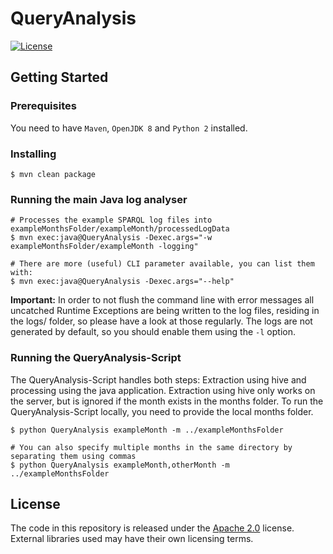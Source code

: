 # QueryAnalysis
[![License](https://img.shields.io/badge/License-Apache%202.0-blue.svg)](https://opensource.org/licenses/Apache-2.0)

## Getting Started
### Prerequisites
You need to have `Maven`, `OpenJDK 8` and `Python 2` installed.

### Installing
```shell
$ mvn clean package
```

### Running the main Java log analyser
```shell
# Processes the example SPARQL log files into exampleMonthsFolder/exampleMonth/processedLogData
$ mvn exec:java@QueryAnalysis -Dexec.args="-w exampleMonthsFolder/exampleMonth -logging"

# There are more (useful) CLI parameter available, you can list them with:
$ mvn exec:java@QueryAnalysis -Dexec.args="--help"

```

**Important:** In order to not flush the command line with error messages all uncatched Runtime Exceptions are being written to the log files, residing in the logs/ folder, so please have a look at those regularly. The logs are not generated by default, so you should enable them using the `-l` option.

### Running the QueryAnalysis-Script
The QueryAnalysis-Script handles both steps: Extraction using hive and processing using the java application. Extraction using hive only works on the server, but is ignored if the month exists in the months folder. To run the QueryAnalysis-Script locally, you need to provide the local months folder.
```shell
$ python QueryAnalysis exampleMonth -m ../exampleMonthsFolder

# You can also specify multiple months in the same directory by separating them using commas
$ python QueryAnalysis exampleMonth,otherMonth -m ../exampleMonthsFolder
```


## License
The code in this repository is released under the [Apache 2.0](LICENSE.txt) license. External libraries used may have their own licensing terms.
